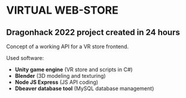 # VIRTUAL WEB-STORE #

## Dragonhack 2022 project created in 24 hours ##

Concept of a working API for a VR store frontend.

Used software: 

  - __Unity game engine__ (VR store and scripts in C#)
  - __Blender__ (3D modeling and texturing)
  - __Node JS Express__ (JS API coding) 
  - __Dbeaver database tool__ (MySQL database management)
